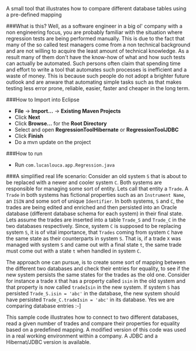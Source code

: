 A small tool that illustrates how to compare different database tables using a pre-defined mapping

###What is this?
Well, as a software engineer in a big ol' company with a non engineering focus, you are probably familiar with the situation where regression tests
are being performed manually. This is due to the fact that many of the so called test managers come from a non technical background and are not willing to
acquire the least amount of technical knowledge. As a result many of them don't have the know-how of what and how such tests can actually be automated. 
Such persons often claim that spending time and effort to write a tool that automates such processes is inefficient and a waste of money. This is because 
such people do not adopt a brighter future outlook and are anware that automating simple tasks such as that makes testing less error prone, reliable, easier, 
faster and cheaper in the long term.

###How to Import into Eclipse
* **File** -> **Import...** -> **Existing Maven Projects**
* Click **Next**
* Click **Browse...** for the **Root Directory**
* Select and open **RegressionToolHibernate** or **RegressionToolJDBC**
* Click **Finish**
* Do a mvn update on the project

###How to run
* Run `com.lucaslouca.app.Regression.java`

###A simplified real life scenario:
Consider an old system `S` that is about to be replaced with a newer and cooler system `C`. Both systems are responsible for managing some sort of
entity. Lets call that entity a `Trade`. A `Trade` in both systems has fictional properties such as an `Instrument Name`, an `ISIN` and some sort of unique 
`Identifier`. In both systems, `S` and `C`, the trades are being edited and enriched and then persisted into an Oracle database (different database schema 
for each system) in their final state. Lets assume the trades are inserted into a table `Trade_S` and `Trade_C` in the two databases respectively. 
Since, system `C` is supposed to be replacing system `S`, it is of vital importance, that `Trades` coming from system 
`C` have the same state as their counterparts in system `S`. That is, if a trade `X` was managed with system `S` and came out with a final state `t`, the same trade
must come out with a state `t` when handled in system `C`.

The approach one can pursue, is to create some sort of mapping between the different two databases and check their entries for equality, to see if the new
system persists the same states for the trades as the old one. Consider for instance a trade `X` that has a property called `isin` in the old system and that 
property is now called `tradeIsin` in the new system. If system `S` has persisted `Trade_S.isin = 'abc'` in the database, the new system should have persisted 
`Trade_C.tradeIsin = 'abc'` in its database. Yes we are comparing database entries :-]

This sample code illustrates how to connect to two different databases, read a given number of trades and compare their properties for equality based on a 
predefined mapping. A modified version of this code was used in a real working environment within a company. A JDBC and a Hibernat/JDBC version is available.
